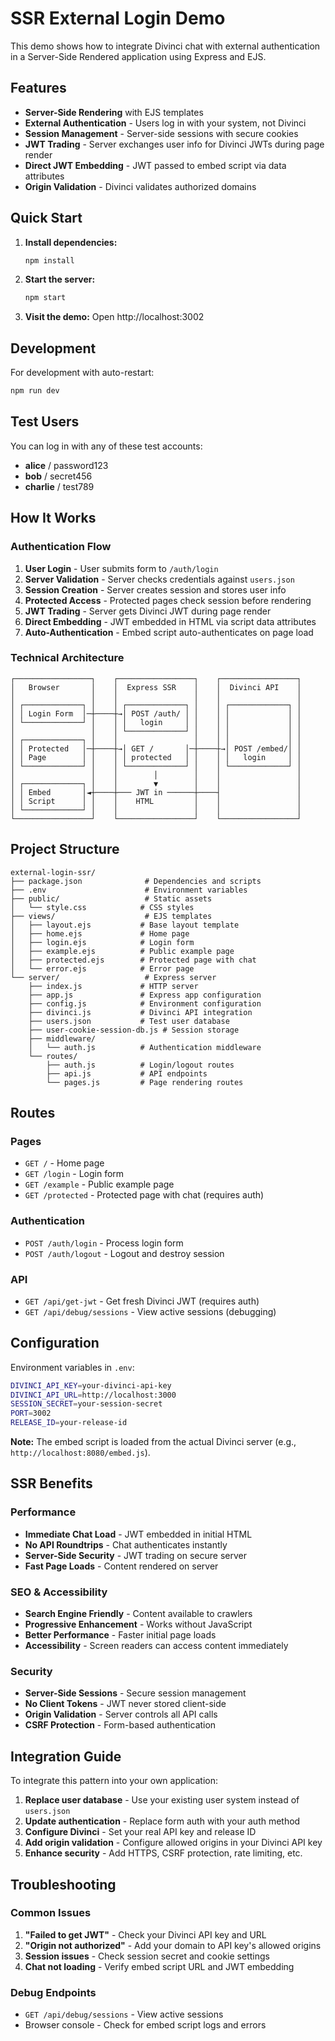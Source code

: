 # SSR External Login Demo

This demo shows how to integrate Divinci chat with external authentication in a Server-Side Rendered application using Express and EJS.

## Features

- **Server-Side Rendering** with EJS templates
- **External Authentication** - Users log in with your system, not Divinci
- **Session Management** - Server-side sessions with secure cookies
- **JWT Trading** - Server exchanges user info for Divinci JWTs during page render
- **Direct JWT Embedding** - JWT passed to embed script via data attributes
- **Origin Validation** - Divinci validates authorized domains

## Quick Start

1. **Install dependencies:**
   ```bash
   npm install
   ```

2. **Start the server:**
   ```bash
   npm start
   ```

3. **Visit the demo:**
   Open http://localhost:3002

## Development

For development with auto-restart:

```bash
npm run dev
```

## Test Users

You can log in with any of these test accounts:

- **alice** / password123
- **bob** / secret456  
- **charlie** / test789

## How It Works

### Authentication Flow

1. **User Login** - User submits form to `/auth/login`
2. **Server Validation** - Server checks credentials against `users.json`
3. **Session Creation** - Server creates session and stores user info
4. **Protected Access** - Protected pages check session before rendering
5. **JWT Trading** - Server gets Divinci JWT during page render
6. **Direct Embedding** - JWT embedded in HTML via script data attributes
7. **Auto-Authentication** - Embed script auto-authenticates on page load

### Technical Architecture

```
┌─────────────────┐    ┌─────────────────┐    ┌─────────────────┐
│   Browser       │    │  Express SSR    │    │  Divinci API    │
│                 │    │                 │    │                 │
│ ┌─────────────┐ │    │ ┌─────────────┐ │    │ ┌─────────────┐ │
│ │ Login Form  │─┼────┼→│ POST /auth/ │ │    │ │             │ │
│ └─────────────┘ │    │ │   login     │ │    │ │             │ │
│                 │    │ └─────────────┘ │    │ │             │ │
│ ┌─────────────┐ │    │                 │    │ │             │ │
│ │ Protected   │─┼────┼→│ GET /       │─┼────┼→│ POST /embed/│ │
│ │ Page        │ │    │ │ protected   │ │    │ │   login     │ │
│ └─────────────┘ │    │ └─────────────┘ │    │ └─────────────┘ │
│                 │    │        │        │    │                 │
│ ┌─────────────┐ │    │        ▼        │    │                 │
│ │ Embed       │◄┼────┼─── JWT in ──────┼────┤                 │
│ │ Script      │ │    │    HTML         │    │                 │
│ └─────────────┘ │    │                 │    │                 │
└─────────────────┘    └─────────────────┘    └─────────────────┘
```

## Project Structure

```
external-login-ssr/
├── package.json              # Dependencies and scripts
├── .env                      # Environment variables
├── public/                   # Static assets
│   └── style.css            # CSS styles
├── views/                    # EJS templates
│   ├── layout.ejs           # Base layout template
│   ├── home.ejs             # Home page
│   ├── login.ejs            # Login form
│   ├── example.ejs          # Public example page
│   ├── protected.ejs        # Protected page with chat
│   └── error.ejs            # Error page
└── server/                   # Express server
    ├── index.js             # HTTP server
    ├── app.js               # Express app configuration
    ├── config.js            # Environment configuration
    ├── divinci.js           # Divinci API integration
    ├── users.json           # Test user database
    ├── user-cookie-session-db.js # Session storage
    ├── middleware/
    │   └── auth.js          # Authentication middleware
    └── routes/
        ├── auth.js          # Login/logout routes
        ├── api.js           # API endpoints
        └── pages.js         # Page rendering routes
```

## Routes

### Pages
- `GET /` - Home page
- `GET /login` - Login form
- `GET /example` - Public example page
- `GET /protected` - Protected page with chat (requires auth)

### Authentication
- `POST /auth/login` - Process login form
- `POST /auth/logout` - Logout and destroy session

### API
- `GET /api/get-jwt` - Get fresh Divinci JWT (requires auth)
- `GET /api/debug/sessions` - View active sessions (debugging)

## Configuration

Environment variables in `.env`:

```bash
DIVINCI_API_KEY=your-divinci-api-key
DIVINCI_API_URL=http://localhost:3000
SESSION_SECRET=your-session-secret
PORT=3002
RELEASE_ID=your-release-id
```

**Note:** The embed script is loaded from the actual Divinci server (e.g., `http://localhost:8080/embed.js`).

## SSR Benefits

### Performance
- **Immediate Chat Load** - JWT embedded in initial HTML
- **No API Roundtrips** - Chat authenticates instantly
- **Server-Side Security** - JWT trading on secure server
- **Fast Page Loads** - Content rendered on server

### SEO & Accessibility
- **Search Engine Friendly** - Content available to crawlers
- **Progressive Enhancement** - Works without JavaScript
- **Better Performance** - Faster initial page loads
- **Accessibility** - Screen readers can access content immediately

### Security
- **Server-Side Sessions** - Secure session management
- **No Client Tokens** - JWT never stored client-side
- **Origin Validation** - Server controls all API calls
- **CSRF Protection** - Form-based authentication

## Integration Guide

To integrate this pattern into your own application:

1. **Replace user database** - Use your existing user system instead of `users.json`
2. **Update authentication** - Replace form auth with your auth method
3. **Configure Divinci** - Set your real API key and release ID
4. **Add origin validation** - Configure allowed origins in your Divinci API key
5. **Enhance security** - Add HTTPS, CSRF protection, rate limiting, etc.

## Troubleshooting

### Common Issues

1. **"Failed to get JWT"** - Check your Divinci API key and URL
2. **"Origin not authorized"** - Add your domain to API key's allowed origins
3. **Session issues** - Check session secret and cookie settings
4. **Chat not loading** - Verify embed script URL and JWT embedding

### Debug Endpoints

- `GET /api/debug/sessions` - View active sessions
- Browser console - Check for embed script logs and errors
